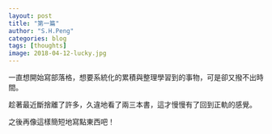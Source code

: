 ```yaml
---
layout: post
title: "第一篇"
author: "S.H.Peng"
categories: blog
tags: [thoughts]
image: 2018-04-12-lucky.jpg
---
```


一直想開始寫部落格，想要系統化的累積與整理學習到的事物，可是卻又撥不出時間。

趁著最近斷捨離了許多，久違地看了兩三本書，這才慢慢有了回到正軌的感覺。

之後再像這樣簡短地寫點東西吧！
